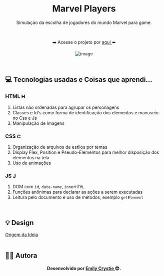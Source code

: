 <div align="center">
 <h1 align="center"> Marvel Players </h1>
 <p> Simulação da escolha de jogadores do mundo Marvel para game. </p>
 <br>
 <p> ➡️ Acesse o projeto por <a href="https://marvelplayers.netlify.app" target="_blank"> aqui </a>⬅️</p>

 ![image](https://user-images.githubusercontent.com/81563039/168708720-5c9522a5-028d-428b-b596-a23eace05f55.png)
</div>
<br>
 
<h2> 💻 Tecnologias usadas e Coisas que aprendi... </h2>
 <h3> HTML 
  <img src="https://cdn-icons-png.flaticon.com/512/174/174854.png" alt="HTML5" width="15" height="15"/>
 </h3>
  <ol>
   <li> Listas não ordenadas para agrupar os personagens </li>
   <li> Classes e Id's como forma de identificação dos elementos e manuseio no Css e Js</li>
   <li> Manipulação de Imagens </li>
  </ol>
  
 <h3> CSS 
  <img src="https://cdn-icons-png.flaticon.com/512/732/732190.png" alt="CSS3" width="15" height="15"/>
 </h3>
  <ol>
   <li> Organização de arquivos de estilos por temas </li>
   <li> Display Flex, Position e Pseudo-Elementos para melhor disposição dos elementos na tela </li>
   <li> Uso de animações </li>
  </ol>
  
 <h3> JS 
  <img src="https://cdn-icons-png.flaticon.com/512/732/732190.png" alt="Javascript" width="15" height="15"/>
 </h3>
  <ol>
   <li> DOM com <code>id</code>, <code>data-name</code>, <code>innerHTML</code> </li>
   <li> Funções anônimas para declarar as ações a serem executadas </li>
   <li> Leitura pelo documento e uso de métodos, exemplo <code>getElement</code> </li>
  </ol>
<br>
 
<h2> 💡 Design </h2>
<a href="https://www.youtube.com/c/DevemDobro" target="_blank"> Origem da Ideia </a>
<br>
<br>

<h2> 👩‍💻 Autora </h2>
<h4 align="center"> Desenvolvido por <a href="https://www.linkedin.com/in/emilycrystie/" target="_blank"> Emily Crystie <a>  😎. <h4>
